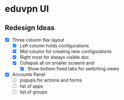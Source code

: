 # eduvpn UI

## Redesign Ideas
- [x] Three column flex layout
  - [x] Left column holds configurations
  - [x] Mid column for creating new configurations
  - [x] Right most for always visible doc
  - [x] Collapse all on smaller screens and
    - [x] Show bottom fixed tabs for switching views
- [x] Accounts Panel
  - [ ] popups for actions and forms
  - [ ] list of apps
  - [ ] list of groups
